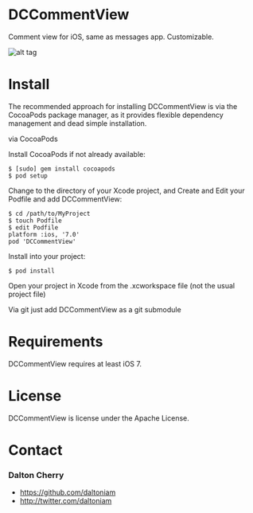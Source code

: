 DCCommentView
=============

Comment view for iOS, same as messages app. Customizable.

![alt tag](https://raw.github.com/daltoniam/DCCommentView/master/demo.gif)

# Install #

The recommended approach for installing DCCommentView is via the CocoaPods package manager, as it provides flexible dependency management and dead simple installation.

via CocoaPods

Install CocoaPods if not already available:

	$ [sudo] gem install cocoapods
	$ pod setup
Change to the directory of your Xcode project, and Create and Edit your Podfile and add DCCommentView:

	$ cd /path/to/MyProject
	$ touch Podfile
	$ edit Podfile
	platform :ios, '7.0' 
	pod 'DCCommentView'

Install into your project:

	$ pod install

Open your project in Xcode from the .xcworkspace file (not the usual project file)

Via git
just add DCCommentView as a git submodule

# Requirements #

DCCommentView requires at least iOS 7.

# License #

DCCommentView is license under the Apache License.

# Contact #

### Dalton Cherry ###
* https://github.com/daltoniam
* http://twitter.com/daltoniam
